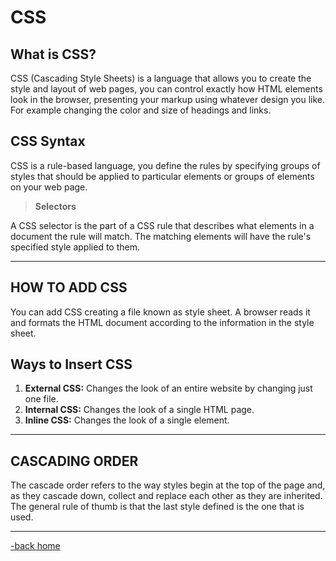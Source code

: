 # CSS

## What is CSS?

CSS (Cascading Style Sheets) is a language that allows you to create the style and layout of web pages, you can control exactly how HTML elements look in the browser, presenting your markup using whatever design you like. For example changing the color and size of headings and links.

## CSS Syntax

CSS is a rule-based language, you define the rules by specifying groups of styles that should be applied to particular elements or groups of elements on your web page.

> **Selectors**

A CSS selector is the part of a CSS rule that describes what elements in a document the rule will match. The matching elements will have the rule's specified style applied to them.

---

## HOW TO ADD CSS

You can add CSS creating a file known as style sheet. A browser reads it and formats the HTML document according to the information in the style sheet.

## Ways to Insert CSS

1. **External CSS:** Changes the look of an entire website by changing just one file.
2. **Internal CSS:** Changes the look of a single HTML page.
3. **Inline CSS:** Changes the look of a single element.

---

## CASCADING ORDER

The cascade order refers to the way styles begin at the top of the page and, as they cascade down, collect and replace each other as they are inherited. The general rule of thumb is that the last style defined is the one that is used.

---

[-back home](https://alexriverau.github.io/reading-notes/)
